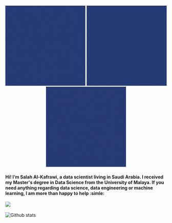 <p align="center">
  <img src="https://github.com/KAFSALAH/KAFSALAH/blob/main/1.gif" width="250" height="250">
  <img src="https://github.com/KAFSALAH/KAFSALAH/blob/main/2.gif"width="250" height="250">
  <img src="https://github.com/KAFSALAH/KAFSALAH/blob/main/3.gif"width="250" height="250">
</p>


#### Hi! I’m Salah Al-Kafrawi, a data scientist living in Saudi Arabia. I received my Master's degree in Data Science from the University of Malaya. If you need anything regarding data science, data engineering or machine learning, I am more than happy to help :simle:

<a href="https://www.linkedin.com/in/kafsalah"><img src="https://img.shields.io/badge/LinkedIn-0077B5?style=for-the-badge&logo=linkedin&logoColor=white" /></a> 

![Github stats](https://github-readme-stats-seven-sigma-26.vercel.app/api?username=kafsalah&theme=dark)

